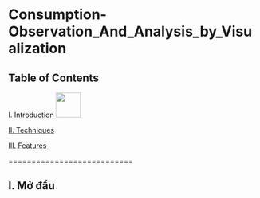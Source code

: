 # Consumption-Observation_And_Analysis_by_Visualization
## Table of Contents

[I. Introduction <img src="https://www.google.com/url?sa=i&url=https%3A%2F%2Fwww.pngwing.com%2Fen%2Ffree-png-pnxvm&psig=AOvVaw1HcehgjYzloKiBz-EeFqqS&ust=1707209942800000&source=images&cd=vfe&opi=89978449&ved=0CBIQjRxqFwoTCPjv2OTqk4QDFQAAAAAdAAAAABAJ" width="50" height="50">](#Intro)

[II. Techniques](#Techniques)

[III. Features](#Features)

===========================

<a name="Modau"></a>
## I. Mở đầu
